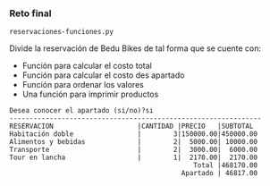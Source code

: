 ### Reto final 

`reservaciones-funciones.py`

Divide la reservación de Bedu Bikes de tal forma que se cuente con:
* Función para calcular el costo total
* Función para calcular el costo des apartado
* Función para ordenar los valores
* Una función para imprimir productos

```
Desea conocer el apartado (si/no)?si
---------------------------------------------------------------
RESERVACION                     |CANTIDAD |PRECIO   |SUBTOTAL 
Habitación doble                |        3|150000.00|450000.00
Alimentos y bebidas             |        2|  5000.00| 10000.00
Transporte                      |        2|  3000.00|  6000.00
Tour en lancha                  |        1|  2170.00|  2170.00
                                              Total |468170.00
                                           Apartado | 46817.00
```